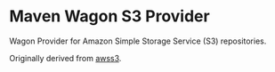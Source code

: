 # Maven Wagon S3 Provider

Wagon Provider for Amazon Simple Storage Service (S3) repositories.

Originally derived from [awss3](https://github.com/jiaqi/cym2).